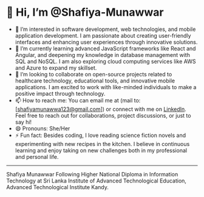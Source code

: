 # 👋 Hi, I’m @Shafiya-Munawwar

- 👀 I’m interested in software development, web technologies, and mobile application development. I am passionate about creating user-friendly interfaces and enhancing user experiences through innovative solutions.
- 🌱 I’m currently learning advanced JavaScript frameworks like React and Angular, and deepening my knowledge in database management with SQL and NoSQL. I am also exploring cloud computing services like AWS and Azure to expand my skillset.
- 💞️ I’m looking to collaborate on open-source projects related to healthcare technology, educational tools, and innovative mobile applications. I am excited to work with like-minded individuals to make a positive impact through technology.
- 📫 How to reach me: You can email me at (mail to: [shafiyamunawwa123@gmail.com]) or connect with me on [LinkedIn](https://www.linkedin.com/in/shafiya-munawwar-169439318?utm_source=share&utm_campaign=share_via&utm_content=profile&utm_medium=android_app). Feel free to reach out for collaborations, project discussions, or just to say hi!
- 😄 Pronouns: She/Her
- ⚡ Fun fact: Besides coding, I love reading science fiction novels and experimenting with new recipes in the kitchen. I believe in continuous learning and enjoy taking on new challenges both in my professional and personal life.

---

Shafiya Munawwar 
Following Higher National Diploma in Information Technology at Sri Lanka Institute of Advanced Technological Education, Advanced Technological Institute Kandy.


<!---
Shafiya-Munawwar/Shafiya-Munawwar is a ✨ special ✨ repository because its `README.md` (this file) appears on your GitHub profile.
You can click the Preview link to take a look at your changes.
--->
